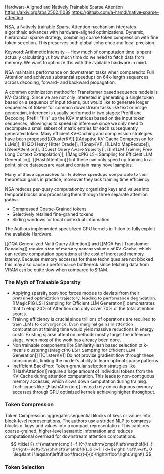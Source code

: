 Hardware-Aligned and Natively Trainable Sparse Attention
https://arxiv.org/abs/2502.11089
https://github.com/a-hamdi/native-sparse-attention

NSA, a Natively trainable Sparse Attention mechanism integrates algorithmic advances with hardware-aligned optimizations. 
Dynamic, hierarchical sparse strategy, combining coarse token compression with fine token selection. This preserves both global coherence and local precision. 

Keyword: Arithmetic Intensity -- How much of computation time is spent actually calculating vs how much time do we need to fetch data from memory. We want to optimize this with the available hardware in mind. 

NSA maintains performance on downstream tasks when compared to Full Attention and achieves substantial speedups on 64k-length sequences across decoding, forward- and backward propagation. 

A common optimization method for Transformer based sequence models is KV-Caching. Since we are not only interested in generating a single token based on a sequence of input tokens, but would like to generate longer sequences of tokens for common downstream tasks like text or image generation, inference is usually performed in two stages: Prefill and Decoding. Prefill "fills" up the KQV matrices based on the input token sequences, allowing us to speed up inference since we only need to recompute a small subset of matrix entries for each subsequently generated token. Many efficient KV-Caching and compression strategies have been proposed [[ClusterKV]],[[Adaptive KV-Cache Compression for LLMs]], [[H2O Heavy Hitter Oracle]], [[SnapKV]], [[LLM x MapReduce]], [[SeerAttention]], [[Quest Query Aware Sparsity]], [[InfLLM Training Free Long Context Extrapolation]], [[MagicPIG LSH Sampling for Efficient LLM Generation]], [[HashAttention]]
but these can only speed up training to a point, since datasets are vast and contain many novel samples. 

Many of these approaches fail to deliver speedups comparable to their theoretical gains in practice, moreover they lack training time efficiency.

NSA reduces per-query computationby organizing keys and values into temporal blocks and processing them through three separate attention paths: 

* Compressed Coarse-Grained tokens
* Selectively retained fine-grained tokens
* Sliding windows for local contextual information

The Authors implemented specialized GPU kernels in Triton to fully exploit the available Hardware.

[[GQA Generalized Multi Query Attention]] and [[MQA Fast Transformer Decoding]] require a ton of memory access volume of KV-Cache, which can reduce computation operations at the cost of increased memory latency. Because memory accesses for these techniques are not blocked this may also cause a performance bottleneck since fetching data from VRAM can be quite slow when compared to SRAM.

### The Myth of Trainable Sparsity
* Applying sparsity post-hoc forces models to deviate from their pretrained optimization trajectory, leading to performance degradation. [[MagicPIG LSH Sampling for Efficient LLM Generation]] demonstrates that th etop 20% of Attention can only cover 70% of the total attention scores. 
* Training efficiency is crucial since trillions of operations are required to train LLMs to convergence. Even marginal gains in attention computation at training time would yield massive reductions in energy costs. Existing sparse attention methods mostly target the inference stage, when most of the work has already been done. 
* Non trainable components like SimilarityHash based selection or k-means clustering [[MagicPIG LSH Sampling for Efficient LLM Generation]] [[ClusterKV]] Do not provide gradient flow through these components, limiting the model's ability to learn optimal sparse patterns.
* Inefficient BackProp: Token-granular selection strategies like [[HashAttention]] require a large amount of individual tokens from the KV-Cache during attention computation. This leads to non-contiguous memory accesses, which slows down computation during training. Techniques like [[FlashAttention]] instead rely on contiguous memory accesses through GPU optimized kernels achieving higher throughput.

### Token Compression
Token Compression aggregates sequential blocks of keys or values into block-level representations. The authors use a strided MLP to compress blocks of keys and values into a compact representation. This captures coarse-grained, higher-level semantic information and reduces computational overhead for downstream attention computations.
$$
\tilde{K}_t^{\mathrm{cmp}}=f_K^{\mathrm{cmp}}\left(\mathbf{k}_{: t}\right)=\left\{\varphi\left(\mathbf{k}_{i d+1: i d+l}\right) \left\lvert\, 0 \leqslant i \leqslant\left\lfloor\frac{t-l}{d}\right\rfloor\right.\right\}
$$
### Token Selection
